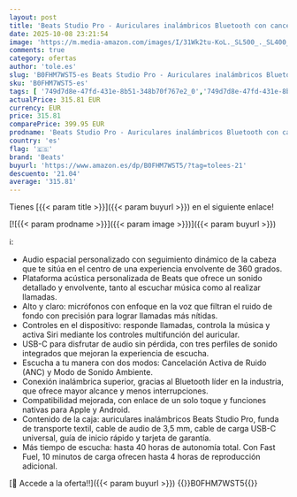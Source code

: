 ```yaml
---
layout: post
title: 'Beats Studio Pro - Auriculares inalámbricos Bluetooth con cancelación de Ruido - Audio Espacial Personalizado  compatibilidad con Apple y Android - Gris Arena'
date: 2025-10-08 23:21:54
image: 'https://m.media-amazon.com/images/I/31Wk2tu-KoL._SL500_._SL400_.jpg'
comments: true
category: ofertas
author: 'tole.es'
slug: 'B0FHM7WST5-es Beats Studio Pro - Auriculares inalámbricos Bluetooth con...'
sku: 'B0FHM7WST5-es'
tags: [ '749d7d8e-47fd-431e-8b51-348b70f767e2_0','749d7d8e-47fd-431e-8b51-348b70f767e2_601','749d7d8e-47fd-431e-8b51-348b70f767e2_9801','Apple','Arborist Merchandising Root','Auriculares de oído abierto','Auriculares para equipo de audio','Auriculares y accesorios','Beats','Electrónica','Self Service','Special Features Stores','Wireless Category page - Wearables','android','beats','🇪🇸', ]
actualPrice: 315.81 EUR
currency: EUR
price: 315.81
comparePrice: 399.95 EUR
prodname: 'Beats Studio Pro - Auriculares inalámbricos Bluetooth con cancelación de Ruido - Audio Espacial Personalizado  compatibilidad con Apple y Android - Gris Arena'
country: 'es'
flag: '🇪🇸'
brand: 'Beats'
buyurl: 'https://www.amazon.es/dp/B0FHM7WST5/?tag=tolees-21'
descuento: '21.04'
average: '315.81'
---
```


Tienes [{{< param title >}}]({{< param buyurl >}}) en el siguiente enlace!

[![{{< param prodname >}}]({{< param image >}})]({{< param buyurl >}})

ℹ️:

- Audio espacial personalizado con seguimiento dinámico de la cabeza que te sitúa en el centro de una experiencia envolvente de 360 grados.
- Plataforma acústica personalizada de Beats que ofrece un sonido detallado y envolvente, tanto al escuchar música como al realizar llamadas.
- Alto y claro: micrófonos con enfoque en la voz que filtran el ruido de fondo con precisión para lograr llamadas más nítidas.
- Controles en el dispositivo: responde llamadas, controla la música y activa Siri mediante los controles multifunción del auricular.
- USB-C para disfrutar de audio sin pérdida, con tres perfiles de sonido integrados que mejoran la experiencia de escucha.
- Escucha a tu manera con dos modos: Cancelación Activa de Ruido (ANC) y Modo de Sonido Ambiente.
- Conexión inalámbrica superior, gracias al Bluetooth líder en la industria, que ofrece mayor alcance y menos interrupciones.
- Compatibilidad mejorada, con enlace de un solo toque y funciones nativas para Apple y Android.
- Contenido de la caja: auriculares inalámbricos Beats Studio Pro, funda de transporte textil, cable de audio de 3,5 mm, cable de carga USB-C universal, guía de inicio rápido y tarjeta de garantía.
- Más tiempo de escucha: hasta 40 horas de autonomía total. Con Fast Fuel, 10 minutos de carga ofrecen hasta 4 horas de reproducción adicional.

[🛒 Accede a la oferta!!]({{< param buyurl >}})
{{<world>}}B0FHM7WST5{{</world>}}
